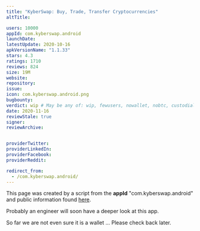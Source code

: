 ```yaml
---
title: "KyberSwap: Buy, Trade, Transfer Cryptocurrencies"
altTitle: 

users: 10000
appId: com.kyberswap.android
launchDate: 
latestUpdate: 2020-10-16
apkVersionName: "1.1.33"
stars: 4.3
ratings: 1710
reviews: 824
size: 19M
website: 
repository: 
issue: 
icon: com.kyberswap.android.png
bugbounty: 
verdict: wip # May be any of: wip, fewusers, nowallet, nobtc, custodial, nosource, nonverifiable, reproducible, bounty, defunct
date: 2020-11-16
reviewStale: true
signer: 
reviewArchive:


providerTwitter: 
providerLinkedIn: 
providerFacebook: 
providerReddit: 

redirect_from:
  - /com.kyberswap.android/
---
```



This page was created by a script from the **appId** "com.kyberswap.android" and public
information found
[here](https://play.google.com/store/apps/details?id=com.kyberswap.android).

Probably an engineer will soon have a deeper look at this app.

So far we are not even sure it is a wallet ... Please check back later.